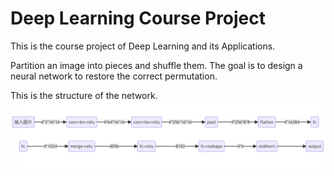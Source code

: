 # Deep Learning Course Project 
This is the course project of Deep Learning and its Applications.

Partition an image into pieces and shuffle them. The goal is to design a neural network to restore the correct permutation. 

This is the structure of the network.
![](nn.png)